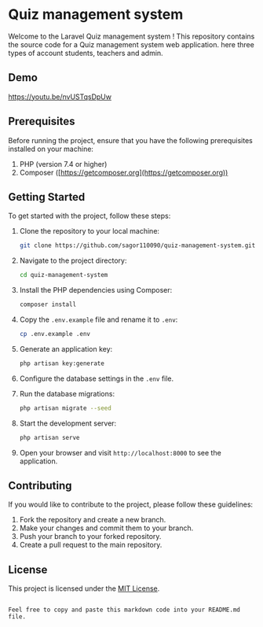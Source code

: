  # Quiz management system  

Welcome to the Laravel Quiz management system  ! This repository contains the source code for a Quiz management system web application.
here three types of account students, teachers and admin.

## Demo
https://youtu.be/nvUSTqsDpUw

## Prerequisites

Before running the project, ensure that you have the following prerequisites installed on your machine:

1. PHP (version 7.4 or higher)
2. Composer ([https://getcomposer.org](https://getcomposer.org)) 

## Getting Started

To get started with the project, follow these steps:

1. Clone the repository to your local machine:
   ```bash
   git clone https://github.com/sagor110090/quiz-management-system.git
   ```

2. Navigate to the project directory:
   ```bash
   cd quiz-management-system
   ```

3. Install the PHP dependencies using Composer:
   ```bash
   composer install
   ```

 

4. Copy the `.env.example` file and rename it to `.env`:
   ```bash
   cp .env.example .env
   ```

5. Generate an application key:
   ```bash
   php artisan key:generate
   ```

6. Configure the database settings in the `.env` file.

7. Run the database migrations:
   ```bash
   php artisan migrate --seed
   ```

8. Start the development server:
   ```bash
   php artisan serve
   ```

9. Open your browser and visit `http://localhost:8000` to see the application.

 

 

## Contributing

If you would like to contribute to the project, please follow these guidelines:

1. Fork the repository and create a new branch.
2. Make your changes and commit them to your branch.
3. Push your branch to your forked repository.
4. Create a pull request to the main repository.

## License

This project is licensed under the [MIT License](LICENSE).
```

Feel free to copy and paste this markdown code into your README.md file.
